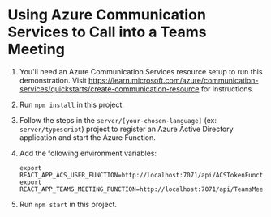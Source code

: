 # Using Azure Communication Services to Call into a Teams Meeting

1. You'll need an Azure Communication Services resource setup to run this demonstration. Visit https://learn.microsoft.com/azure/communication-services/quickstarts/create-communication-resource for instructions.

1. Run `npm install` in this project.

1. Follow the steps in the `server/[your-chosen-language]` (ex: `server/typescript`) project to register an Azure Active Directory application and start the Azure Function.

1. Add the following environment variables:

    ```
    export REACT_APP_ACS_USER_FUNCTION=http://localhost:7071/api/ACSTokenFunction
    export REACT_APP_TEAMS_MEETING_FUNCTION=http://localhost:7071/api/TeamsMeetingFunction
    ```

1. Run `npm start` in this project.